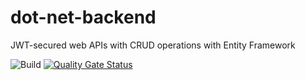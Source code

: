 # dot-net-backend
JWT-secured web APIs with CRUD operations with Entity Framework

![Build](https://github.com/AneeqAnwar/dot-net-backend/workflows/Build/badge.svg?branch=master) [![Quality Gate Status](https://sonarcloud.io/api/project_badges/measure?project=AneeqAnwar_dot-net-backend&metric=alert_status)](https://sonarcloud.io/dashboard?id=AneeqAnwar_dot-net-backend)
